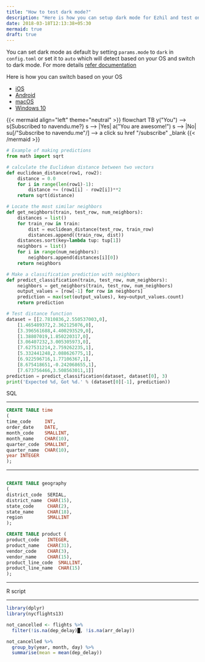 ```yaml
---
title: "How to test dark mode?"
description: "Here is how you can setup dark mode for Ezhil and test on various OS like iOS, Android, macOS and Windows 10."
date: 2018-03-18T12:13:38+05:30
mermaid: true
draft: true
---
```


You can set dark mode as default by setting `params.mode` to `dark` in `config.toml` or set it to `auto` which will detect based on your OS and switch to dark mode. For more details [refer documentation](https://github.com/vividvilla/ezhil#configuration)

Here is how you can switch based on your OS

* [iOS](https://www.howtogeek.com/440078/how-to-enable-dark-mode-on-your-iphone-and-ipad/)
* [Android](https://9to5google.com/2018/12/17/android-dark-mode-theme-pie/)
* [macOS](https://support.apple.com/en-in/HT208976)
* [Windows 10](https://www.cnet.com/how-to/turn-on-the-dark-mode-in-windows-10/)


{{< mermaid align="left" theme="neutral" >}}
flowchart TB
    y("You") --> s{Subscribed to navendu.me?}
    s --> |Yes| a("You are awesome!")
    s --> |No| su[/"Subscribe to navendu.me"/] --> a
    click su href "/subscribe" _blank
{{< /mermaid >}}


```py 
# Example of making predictions
from math import sqrt

# calculate the Euclidean distance between two vectors
def euclidean_distance(row1, row2):
	distance = 0.0
	for i in range(len(row1)-1):
		distance += (row1[i] - row2[i])**2
	return sqrt(distance)

# Locate the most similar neighbors
def get_neighbors(train, test_row, num_neighbors):
	distances = list()
	for train_row in train:
		dist = euclidean_distance(test_row, train_row)
		distances.append((train_row, dist))
	distances.sort(key=lambda tup: tup[1])
	neighbors = list()
	for i in range(num_neighbors):
		neighbors.append(distances[i][0])
	return neighbors

# Make a classification prediction with neighbors
def predict_classification(train, test_row, num_neighbors):
	neighbors = get_neighbors(train, test_row, num_neighbors)
	output_values = [row[-1] for row in neighbors]
	prediction = max(set(output_values), key=output_values.count)
	return prediction

# Test distance function
dataset = [[2.7810836,2.550537003,0],
	[1.465489372,2.362125076,0],
	[3.396561688,4.400293529,0],
	[1.38807019,1.850220317,0],
	[3.06407232,3.005305973,0],
	[7.627531214,2.759262235,1],
	[5.332441248,2.088626775,1],
	[6.922596716,1.77106367,1],
	[8.675418651,-0.242068655,1],
	[7.673756466,3.508563011,1]]
prediction = predict_classification(dataset, dataset[0], 3)
print('Expected %d, Got %d.' % (dataset[0][-1], prediction))


```


SQL 

---- 

```SQL
CREATE TABLE time
(
time_code     INT,
order_date    DATE,
month_code    SMALLINT,
month_name    CHAR(10),
quarter_code  SMALLINT,
quarter_name  CHAR(10),
year INTEGER
);

```

----

```sql

CREATE TABLE geography 
(
district_code  SERIAL,
district_name  CHAR(15),
state_code     CHAR(2),
state_name     CHAR(18),
region         SMALLINT
);

CREATE TABLE product (
product_code   INTEGER,
product_name   CHAR(31),
vendor_code    CHAR(3),
vendor_name    CHAR(15),
product_line_code  SMALLINT,
product_line_name  CHAR(15)
);

```

-------

R script 

----- 

```R 
library(dplyr)
library(nycflights13)

not_cancelled <- flights %>% 
  filter(!is.na(dep_delay)█, !is.na(arr_delay))

not_cancelled %>% 
  group_by(year, month, day) %>% 
  summarise(mean = mean(dep_delay))
```

